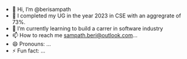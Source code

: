 - 👋 Hi, I’m @berisampath
- 👀 I completed my UG in the year 2023 in CSE with an aggregrate of 73%.
- 🌱 I’m currently learning to build a carrer in software industry 
- 📫 How to reach me sampath.beri@outlook.com...
- 😄 Pronouns: ...
- ⚡ Fun fact: ...

<!---
berisampath/berisampath is a ✨ special ✨ repository because its `README.md` (this file) appears on your GitHub profile.
You can click the Preview link to take a look at your changes.
--->
